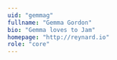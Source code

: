 ```yaml
---
uid: "gemmag"
fullname: "Gemma Gordon"
bio: "Gemma loves to Jam"
homepage: "http://reynard.io"
role: "core"
---
```

